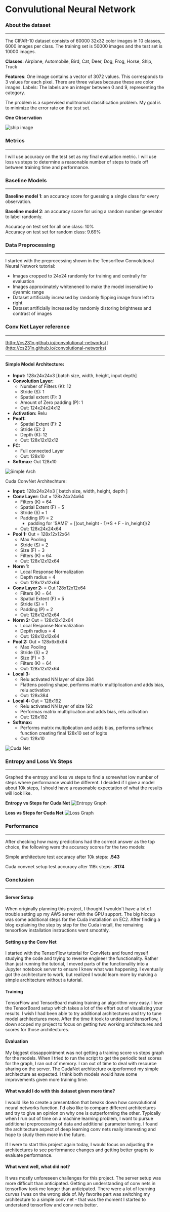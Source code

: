# Convulutional Neural Network

### About the dataset

*****

The CIFAR-10 dataset consists of 60000 32x32 color images in 10 classes, 6000 images per class. The training set is 50000 images and the test set is 10000 images. 

**Classes**: Airplane, Automobile, Bird, Cat, Deer, Dog, Frog, Horse, Ship, Truck

**Features**: One image contains a vector of 3072 values. This corresponds to 3 values for each pixel. There are three values because these are color images.
Labels: The labels are an integer between 0 and 9, representing the category.

The problem is a supervised mulitnomial classification problem. My goal is to minimize the error rate on the test set.

**One Observation**

![ship image](images/ViewOneObservation.PNG)

### Metrics

*****

I will use accuracy on the test set as my final evaluation metric. I will use loss vs steps to determine a reasonable number of steps to trade off between training time and performance.

### Baseline Models

*****

**Baseline model 1**: an accuracy score for guessing a single class for every observation.

**Baseline model 2**: an accuracy score for using a random number generator to label randomly.

Accuracy on test set for all one class: 10%</br>
Accuracy on test set for random class: 9.69%

### Data Preprocessing

***** 

I started with the preprocessing shown in the Tensorflow Convolutional Neural Network tutorial:
* Images cropped to 24x24 randomly for training and centrally for evaluation
* Images approximately whitenened to make the model insensitive to dyanmic range
* Dataset artificially increased by randomly flipping image from left to right
* Dataset artificially increased by randomly distoring brightness and contrast of images

### Conv Net Layer reference

*****

[http://cs231n.github.io/convolutional-networks/](http://cs231n.github.io/convolutional-networks)

*****

#### Simple Model Architecture:
- **Input:**  128x24x24x3 [batch size, width, height, input depth]
- **Convolution Layer:**
	- Number of Filters (K): 12
	- Stride (S): 1
	- Spatial extent (F): 3
	- Amount of Zero padding (P): 1 
	- Out: 124x24x24x12
- **Activation:** Relu
- **Pool1:**
	- Spatial Extent (F): 2
	- Stride (S): 2
	- Depth (K): 12
	- Out: 128x12x12x12
- **FC:**
	- Full connected Layer
	- Out: 128x10
- **Softmax:** Out 128x10

![Simple Arch](images/SimpleArch.png)

Cuda ConvNet Architechture:
- **Input:** 128x24x24x3  [ batch size, width, height, depth ]
- **Conv Layer:** Out = 128x24x24x64
	- Filters (K) = 64
	- Spatial Extent (F) = 5
	- Stride (S) = 1
	- Padding (P) = 2
		* padding for 'SAME' = [(out_height - 1)*S + F - in_height]/2
	- Out: 128x24x24x64
- **Pool 1:** Out = 128x12x12x64
 	- Max Pooling
 	- Stride (S) = 2
 	- Size (F) = 3
 	- Filters (K) = 64
 	- Out: 128x12x12x64
- **Norm 1:**
 	- Local Response Normalization
 	- Depth radius = 4
 	- Out: 128x12x12x64
- **Conv Layer 2:** = Out 128x12x12x64
	- Filters (K) = 64
	- Spatial Extent (F) = 5
	- Stride (S) = 1
	- Padding (P) = 2
	- Out: 128x12x12x64
- **Norm 2:** Out = 128x12x12x64
	- Local Response Normalization
 	- Depth radius = 4
 	- Out: 128x12x12x64
- **Pool 2:** Out = 128x6x6x64
	- Max Pooling
 	- Stride (S) = 2
 	- Size (F) = 3
 	- Filters (K) = 64
 	- Out: 128x12x12x64
- **Local 3:**
	- Relu activated NN layer of size 384
	- Flattens pooling shape, performs matrix multiplication and adds bias, relu activation
	- Out: 128x384
- **Local 4:** Out = 128x192
	- Relu activated NN layer of size 192
	- Performas matrix multiplication and adds bias, relu activation 
	- Out: 128x192
- **Softmax:**
	- Performs matrix multiplication and adds bias, performs softmax function creating final 128x10 set of logits
	- Out: 128x10

![Cuda Net](images/CudaNet.png)

### Entropy and Loss Vs Steps

*****

Graphed the entropy and loss vs steps to find a somewhat low number of steps where performance would be different. I decided if I give a model about 10k steps, I should have a reasonable expectation of what the results will look like. 

**Entropy vs Steps for Cuda Net**
![Entropy Graph](images/EntropyGraph.PNG)

**Loss vs Steps for Cuda Net**
![Loss Graph](images/TotalLossGraph.PNG)

### Performance

*****

After checking how many predictions had the correct answer as the top choice, the following were the accuracy scores for the two models:

Simple architecture test accuracy after 10k steps: **.543**

Cuda convnet setup test accuracy after 118k steps: **.8174**

### Conclusion

*****

#### Server Setup
When originally planning this project, I thought I wouldn't have a lot of trouble setting up my AWS server with the GPU support. The big hiccup was some additional steps for the Cuda installation on EC2. After finding a blog explaining the step by step for the Cuda install, the remaining tensorflow installation instructions went smoothly.

#### Setting up the Conv Net
I started with the TensorFlow tutorial for ConvNets and found myself studying the code and trying to reverse engineer the functionality. Rather than just running the tutorial, I moved parts of the functionality into a Jupyter notebook server to ensure I knew what was happening. I eventually got the architecture to work, but realized I would learn more by making a simple architecture without a tutorial.

#### Training
TensorFlow and TensorBoard making training an algorithm very easy. I love the TensorBoard setup which takes a lot of the effort out of visualizing your results. I wish I had been able to try additional architectures and try to tune model architectures more. After the time it took to understand tensorflow, I down scoped my project to focus on getting two working architectures and scores for those architectures.

#### Evaluation
My biggest dissappointment was not getting a training score vs steps graph for the models. When I tried to run the script to get the periodic test scores for the graph, I ran out of memory. I ran out of time to deal with resource sharing on the server. The CudaNet architecture outperformed my simple architecture as expected. I think both models would have some improvements given more training time.

#### What would I do with this dataset given more time?
I would like to create a presentation that breaks down how convolutional neural networks function. I'd also like to compare different architectures and try to give an opinion on why one is outperforming the other. Typically when I run out of time on a machine learning problem, I want to pursue additional preprocessing of data and additional parameter tuning. I found the architecture aspect of deep learning conv nets really interesting and hope to study them more in the future.

If I were to start this project again today, I would focus on adjusting the architectures to see performance changes and getting better graphs to evaluate performance.

#### What went well, what did not?
It was mostly unforeseen challenges for this project. The server setup was more difficult than anticipated. Getting an understanding of conv nets in tensorflow took me longer than anticipated. There were a lot of learning curves I was on the wrong side of. My favorite part was switching my architecture to a simple conv net - that was the moment I started to understand tensorflow and conv nets better.


